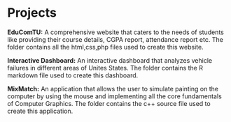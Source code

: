 # Projects



**EduComTU:** A comprehensive website that caters to the needs of students like providing their course 
details, CGPA report, attendance report etc.
The folder contains all the html,css,php files used to create this website.

**Interactive Dashboard:** An interactive dashboard that analyzes vehicle failures in different areas of 
Unites States.
The folder contains the R markdown file used to create this dashboard.

**MixMatch:** An application that allows the user to simulate painting on the computer by using the mouse 
and implementing all the core fundamentals of Computer Graphics.
The folder contains the c++ source file used to create this application.
